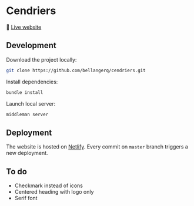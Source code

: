 # Cendriers

:rocket: [Live website](https://cendriers.netlify.com)

## Development

Download the project locally:

```sh
git clone https://github.com/bellangerq/cendriers.git
```

Install dependencies:
```sh
bundle install
```

Launch local server:
```sh
middleman server
```

## Deployment

The website is hosted on [Netlify](https://netlify.com). Every commit on `master` branch triggers a new deployment.


## To do

- Checkmark instead of icons
- Centered heading with logo only
- Serif font
